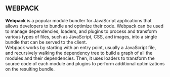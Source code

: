 ## WEBPACK
<strong>Webpack</strong> is a popular module bundler for JavaScript applications that allows developers to bundle and optimize their code. Webpack can be used to manage dependencies, loaders, and plugins to process and transform various types of files, such as JavaScript, CSS, and images, into a single bundle that can be served to the client.
<br>
Webpack works by starting with an entry point, usually a JavaScript file, and recursively walking the dependency tree to build a graph of all the modules and their dependencies. Then, it uses loaders to transform the source code of each module and plugins to perform additional optimizations on the resulting bundle.
